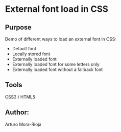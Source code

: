 # External font load in CSS

## Purpose
Demo of different ways to load an external font in CSS:
- Default font
- Locally stored font
- Externally loaded font
- Externally loaded font for some letters only
- Externally loaded font without a fallback font

## Tools
CSS3 / HTML5

## Author:
Arturo Mora-Rioja
